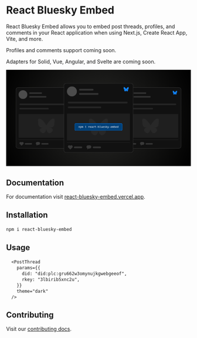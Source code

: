 # React Bluesky Embed

React Bluesky Embed allows you to embed post threads, profiles, and comments in your React application when using Next.js, Create React App, Vite, and more.

Profiles and comments support coming soon.

Adapters for Solid, Vue, Angular, and Svelte are coming soon.

![Banner](/apps/site/public/opengraph-image.png)

## Documentation

For documentation visit [react-bluesky-embed.vercel.app](https://react-bluesky-embed.vercel.app).

## Installation

```sh
npm i react-bluesky-embed
```

## Usage

```tsx
  <PostThread
    params={{
      did: "did:plc:gru662w3omynujkgwebgeeof",
      rkey: "3lbirib5xnc2u",
    }}
    theme="dark"
  />
```

## Contributing

Visit our [contributing docs](https://react-bluesky-embed.vercel.app/contributing).
